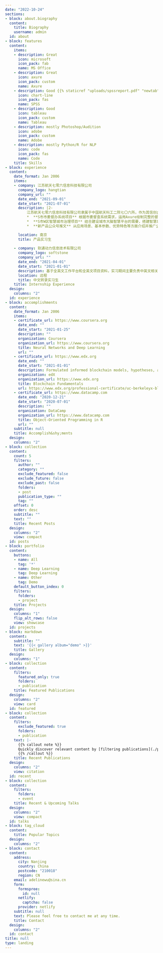 ```yaml
---
date: "2022-10-24"
sections:
- block: about.biography
  content:
    title: Biography
    username: admin
  id: about
- block: features
  content:
    items:
    - description: Great
      icon: microsoft
      icon_pack: fab
      name: MS Office
    - description: Great
      icon: axure
      icon_pack: custom
      name: Axure
    - description: Good {{% staticref "uploads/spssreport.pdf" "newtab" %}}点击预览我的SPSS项目{{% /staticref %}}
      icon: chart-line
      icon_pack: fas
      name: SPSS
    - description: Good 
      icon: tableau
      icon_pack: custom
      name: Tableau
    - description: mostly Photoshop/Audition
      icon: adobe
      icon_pack: custom
      name: Adobe
    - description: mostly Python/R for NLP
      icon: code
      icon_pack: fas
      name: Code
    title: Skills
- block: experience
  content:
    date_format: Jan 2006
    items:
    - company: 江苏航天七零六信息科技有限公司
      company_logo: hangtian
      company_url: ""
      date_end: "2021-09-01"
      date_start: "2021-07-01"
      description: |2-
          江苏航天七零六信息科技有限公司隶属于中国航天科工二院七〇六所，作为其信创企业总部，在党、政、军相关领域深度参与信创建设。实习期间，我主要负责完成的工作包括：
          *  **S市市委督办系统项目** 根据市委督查系统需求，运用Axure绘制完整的督办系统模拟原型，并撰写相应的督办系统用户操作手册。您可点击[此处](https://z6ldg3.axshare.com)预览该项目原型，密码为202108。
          *  **S市W区智慧城市治理项目** 结合建设城市大脑智慧平台的需要，搭建智慧城市治理指挥中心。您可点击[此处](https://ycdfav.axshare.com)预览该可视化看板，密码为202108。
          *  **新产品公众号推文** 从应用场景、基本参数、优势特色等方面介绍并推广公司新兴产品。具体内容请您参阅 [天熠TR11A3](https://mp.weixin.qq.com/s/d6mGjJ8xnI2VB0BOHVWkkg) | [天熠TR41A1](https://mp.weixin.qq.com/s/Wg7Ly3ySwT947JGibkMaNw) | [OPS电脑](https://mp.weixin.qq.com/s/8S7iMS0JDJK_TRaFFVRuEg) 

      location: 南京
      title: 产品实习生
      
    - company: 软通动力信息技术有限公司
      company_logo: softstone
      company_url: ""
      date_end: "2021-04-01"
      date_start: "2021-01-01"
      description: 基于全英文工作平台和全英文项目资料，实习期间主要负责中英文相关的有声书音频、文本、商户网页、搜索引擎关键词等资料的筛选、审核、赋分比较、转录相关工作。
      location: 远程
      title: 中文转录实习生
    title: Internship Experience
  design:
    columns: "2"
  id: experience
- block: accomplishments
  content:
    date_format: Jan 2006
    items:
    - certificate_url: https://www.coursera.org
      date_end: ""
      date_start: "2021-01-25"
      description: ""
      organization: Coursera
      organization_url: https://www.coursera.org
      title: Neural Networks and Deep Learning
      url: ""
    - certificate_url: https://www.edx.org
      date_end: ""
      date_start: "2021-01-01"
      description: Formulated informed blockchain models, hypotheses, and use cases.
      organization: edX
      organization_url: https://www.edx.org
      title: Blockchain Fundamentals
      url: https://www.edx.org/professional-certificate/uc-berkeleyx-blockchain-fundamentals
    - certificate_url: https://www.datacamp.com
      date_end: "2020-12-21"
      date_start: "2020-07-01"
      description: ""
      organization: DataCamp
      organization_url: https://www.datacamp.com
      title: Object-Oriented Programming in R
      url: ""
    subtitle: null
    title: Accomplish&shy;ments
  design:
    columns: "2"
- block: collection
  content:
    count: 5
    filters:
      author: ""
      category: ""
      exclude_featured: false
      exclude_future: false
      exclude_past: false
      folders:
      - post
      publication_type: ""
      tag: ""
    offset: 0
    order: desc
    subtitle: ""
    text: ""
    title: Recent Posts
  design:
    columns: "2"
    view: compact
  id: posts
- block: portfolio
  content:
    buttons:
    - name: All
      tag: '*'
    - name: Deep Learning
      tag: Deep Learning
    - name: Other
      tag: Demo
    default_button_index: 0
    filters:
      folders:
      - project
    title: Projects
  design:
    columns: "1"
    flip_alt_rows: false
    view: showcase
  id: projects
- block: markdown
  content:
    subtitle: ""
    text: '{{< gallery album="demo" >}}'
    title: Gallery
  design:
    columns: "1"
- block: collection
  content:
    filters:
      featured_only: true
      folders:
      - publication
    title: Featured Publications
  design:
    columns: "2"
    view: card
  id: featured
- block: collection
  content:
    filters:
      exclude_featured: true
      folders:
      - publication
    text: |-
      {{% callout note %}}
      Quickly discover relevant content by [filtering publications](./publication/).
      {{% /callout %}}
    title: Recent Publications
  design:
    columns: "2"
    view: citation
  id: recent
- block: collection
  content:
    filters:
      folders:
      - event
    title: Recent & Upcoming Talks
  design:
    columns: "2"
    view: compact
  id: talks
- block: tag_cloud
  content:
    title: Popular Topics
  design:
    columns: "2"
- block: contact
  content:
    address:
      city: Nanjing
      country: China
      postcode: "210018"
      region: CN
    email: adelinewu@sina.cn
    form:
      formspree:
        id: null
      netlify:
        captcha: false
      provider: netlify
    subtitle: null
    text: Please feel free to contact me at any time.
    title: Contact
  design:
    columns: "2"
  id: contact
title: null
type: landing
---
```


